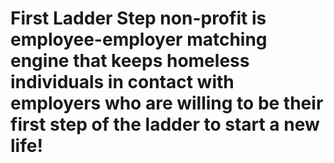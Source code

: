 # First Ladder Step non-profit is employee-employer matching engine that keeps homeless individuals in contact with employers who are willing to be their first step of the ladder to start a new life!
#

